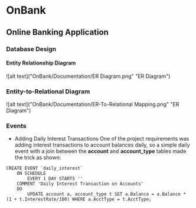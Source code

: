 # OnBank
## Online Banking Application

### Database Design
#### Entity Relationship Diagram
![alt text]("OnBank/Documentation/ER Diagram.png" "ER Diagram")

### Entity-to-Relational Diagram
![alt text]("OnBank/Documentation/ER-To-Relational Mapping.png" "ER Diagram")

### Events
- Adding Daily Interest Transactions
One of the project requirements was adding interest transactions to account balances daily, so a simple daily event with a join between the **account** and **account_type** tables made the trick as shown:
~~~ mysql
CREATE EVENT `daily_interest`
	ON SCHEDULE
    	EVERY 1 DAY STARTS ''
	COMMENT 'Daily Interest Transaction on Accounts'
    DO 
    	UPDATE account a, account_type t SET a.Balance = a.Balance * (1 + t.InterestRate/100) WHERE a.AcctType = t.AcctType;
~~~
